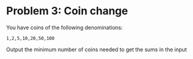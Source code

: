 # Problem 3: Coin change

You have coins of the following denominations:

    1,2,5,10,20,50,100

Output the minimum number of coins needed to get the sums in the input
